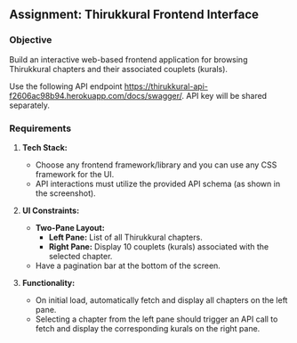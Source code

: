 ## Assignment: Thirukkural Frontend Interface

### Objective

Build an interactive web-based frontend application for browsing Thirukkural chapters and their associated couplets (kurals). 

Use the following API endpoint https://thirukkural-api-f2606ac98b94.herokuapp.com/docs/swagger/. API key will be shared separately.

### Requirements

1. **Tech Stack:**

   - Choose any frontend framework/library and you can use any CSS framework for the UI.
   - API interactions must utilize the provided API schema (as shown in the screenshot).

2. **UI Constraints:**

   - **Two-Pane Layout:**
     - **Left Pane:** List of all Thirukkural chapters.
     - **Right Pane:** Display 10 couplets (kurals) associated with the selected chapter.
   - Have a pagination bar at the bottom of the screen.

3. **Functionality:**

   - On initial load, automatically fetch and display all chapters on the left pane.
   - Selecting a chapter from the left pane should trigger an API call to fetch and display the corresponding kurals on the right pane.


